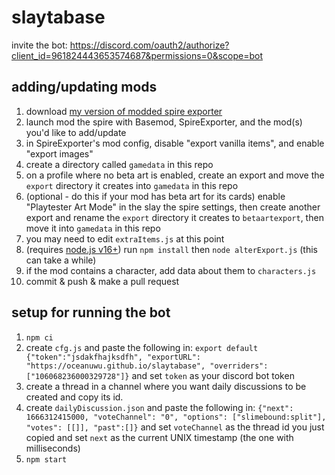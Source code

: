 # slaytabase
invite the bot: https://discord.com/oauth2/authorize?client_id=961824443653574687&permissions=0&scope=bot

## adding/updating mods
1. download [my version of modded spire exporter](https://github.com/OceanUwU/sts-exporter/releases/tag/v0.8.3)
2. launch mod the spire with Basemod, SpireExporter, and the mod(s) you'd like to add/update
3. in SpireExporter's mod config, disable "export vanilla items", and enable "export images"
4. create a directory called `gamedata` in this repo
5. on a profile where no beta art is enabled, create an export and move the `export` directory it creates into `gamedata` in this repo
6. (optional - do this if your mod has beta art for its cards) enable "Playtester Art Mode" in the slay the spire settings, then create another export and rename the `export` directory it creates to `betaartexport`, then move it into `gamedata` in this repo
7. you may need to edit `extraItems.js` at this point
8. (requires [node.js v16+](https://nodejs.org/en/download/)) run `npm install` then `node alterExport.js` (this can take a while)
9. if the mod contains a character, add data about them to `characters.js`
10. commit & push & make a pull request

## setup for running the bot
1. `npm ci`
2. create `cfg.js` and paste the following in: `export default {"token":"jsdakfhajksdfh", "exportURL": "https://oceanuwu.github.io/slaytabase", "overriders": ["106068236000329728"]}` and set `token` as your discord bot token
3. create a thread in a channel where you want daily discussions to be created and copy its id.
4. create `dailyDiscussion.json` and paste the following in: `{"next": 1666312415000, "voteChannel": "0", "options": ["slimebound:split"], "votes": [[]], "past":[]}` and set `voteChannel` as the thread id you just copied and set `next` as the current UNIX timestamp (the one with milliseconds)
5. `npm start`